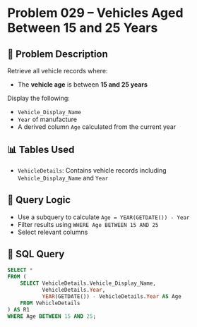 # Problem 029 – Vehicles Aged Between 15 and 25 Years

## 🧠 Problem Description

Retrieve all vehicle records where:
- The **vehicle age** is between **15 and 25 years**

Display the following:
- `Vehicle_Display_Name`
- `Year` of manufacture
- A derived column `Age` calculated from the current year

## 📊 Tables Used

- `VehicleDetails`: Contains vehicle records including `Vehicle_Display_Name` and `Year`

## 🔗 Query Logic

- Use a subquery to calculate `Age = YEAR(GETDATE()) - Year`
- Filter results using `WHERE Age BETWEEN 15 AND 25`
- Select relevant columns

## 🧾 SQL Query

```sql
SELECT *
FROM (
    SELECT VehicleDetails.Vehicle_Display_Name,
           VehicleDetails.Year,
           YEAR(GETDATE()) - VehicleDetails.Year AS Age
    FROM VehicleDetails
) AS R1
WHERE Age BETWEEN 15 AND 25;
